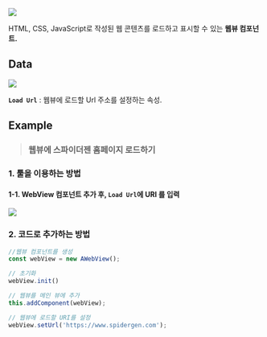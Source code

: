 <link href="https://cdn.jsdelivr.net/npm/bootstrap-icons/font/bootstrap-icons.css" rel="stylesheet">


![](https://wikidocs.net/images/page/24839/webview-comp-00.png) 

HTML, CSS, JavaScript로 작성된 웹 콘텐츠를 로드하고 표시할 수 있는 **웹뷰 컴포넌트.**



## Data


![](https://wikidocs.net/images/page/24840/webview-ex-001.png) <br>

**`Load Url`** : 웹뷰에 로드할 Url 주소를 설정하는 속성.  <br>

## Example

>###  웹뷰에 스파이더젠 홈페이지 로드하기

### 1. 툴을 이용하는 방법

#### 1-1.  WebView 컴포넌트 추가 후, `Load Url`에 URI 를 입력

![](https://wikidocs.net/images/page/24839/%EC%8A%A4%ED%81%AC%EB%A6%B0%EC%83%B7_2025-01-23_163212_NBeJcU0.png)

### 2. 코드로 추가하는 방법

```js
//웹뷰 컴포넌트를 생성
const webView = new AWebView(); 

// 초기화
webView.init()

// 웹뷰를 메인 뷰에 추가 
this.addComponent(webView); 

// 웹뷰에 로드할 URI를 설정
webView.setUrl('https://www.spidergen.com');
```

 
 